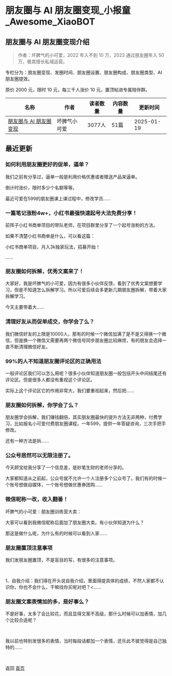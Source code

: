 # 朋友圈与 AI 朋友圈变现_小报童_Awesome_XiaoBOT

## 朋友圈与 AI 朋友圈变现介绍
> 作者：坏脾气的小可爱，2022 年入不到 10 万，2023 通过朋友圈年入 50 万，极其擅长私域运营。    
    
专栏分为：朋友圈变现、发圈时间、朋友圈设置、朋友圈构成、朋友圈类型、AI 朋友圈提效。    
    
原价 2000 元，限时 10 元，每三千人涨价 10 元，置顶帖进专属陪伴群。  
  


|名称|作者|读者数量|内容数量|更新时间|
|---|---|---|---|---|
|[朋友圈与 AI 朋友圈变现](https://xiaobot.net/p/ying520323?refer=0b133df9-27dc-423b-8101-639049001c13)|坏脾气小可爱|3077人|51篇|2025-01-19|

## 最近更新
### 如何利用朋友圈更好的促单，逼单？

我们之前有分享过，逼单一般是利用价格优惠或者赠送产品来逼单。

倒计时涨价，限时多少个名额等等。

最近可爱在599的朋友圈课上课过程中，修改学员......

### 一篇笔记涨粉4w+，小红书最强快速起号大法免费分享！

前阵子小红书商单项目的带队老师，在项目群里分享了一个起号涨粉的方法。

如果不清楚小红书商单是什么，可以看这篇：

小红书商单项目，月入3k独家玩法，招募开始！

......

### 朋友圈如何拆解，优秀文案来了！

大家好，我是坏脾气的小可爱，因为有很多小伙伴反馈，看到了优秀文案想要学习，但是不知道怎么拆解学习。所以可爱后续会多更新几期朋友圈拆解，带着大家拆解学习。

今天主要带着大......

### 清理好友从而促单成交，你学会了么？

我们微信好友的上限是10000人，那有的时候一个微信加满了是不是又得换一个微信，但是换一个微信又需要再两个微信号同步朋友圈比较麻烦，有的朋友会选择一直不断清理微信好友。

### 99%的人不知道朋友圈评论区的正确用法

一般评论区我们可以怎么用呢？很多小伙伴知道朋友圈一般包括开头中间结尾还有评论区。但是很多人都没有重视这个评论区。

实际上这个评论区它的作用非常大，我们要重视起来，然后把......

### 朋友圈如何拆解，你学会了么？

朋友圈学会拆解，我们赚钱翻倍，其实朋友圈最快的提升方法无非两种，付费学习，比如报名小可爱付费朋友圈课程，一年599，提供一年答疑咨询，三次手把手修改。

还有一种方法是拆......

### 公众号居然可以无限注册了。

今天顾宝给我分享了一个信息差，是妙笔生财的老师分享的。

大家都知道从之前起，公众号就不允许一个人注册多个公众号了。我们有的时候一个账号想做自媒体，一个账号想做优惠券团购......

### 微信昵称一改，收入翻番！

坏脾气的小可爱｜朋友圈训练营大卖：

大家可以看到我微信昵称后面加了朋友圈大卖。有小伙伴知道为什么？

那这是做什么呢，为什么有的时候可以看到人家......

### 朋友圈置顶注意事项

我们发朋友圈置顶，不是盲目的写，有很多的注意事项。

​

​1、自我介绍：我们得在开头说自我介绍，里面得提具体的成绩，不然人家都不认识你，你也不会什么，干嘛找你买呢对吧？<......

### 朋友圈文案表情加的多，是好事么？

不是好事，太多了会比较花，而且显得文案不高级，那什么时候可以加表情，加几个比较合适呢？

​

​我以前也特别发很多的表情，当时每段话都加一个表情，还乐此不彼觉得是自己独特的......


<a href="https://github.com/Reno9527/awesome-xiaobot" style="color: white; text-decoration: none;">awesome-xiaobot</a>

返回 [首页](../README.md)
